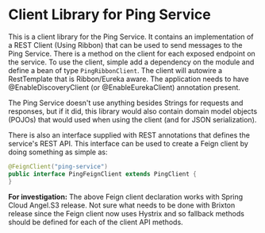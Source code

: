 # Client Library for Ping Service

This is a client library for the Ping Service. It contains an implementation of a REST Client (Using Ribbon) that can be used to send messages to the Ping Service. There is a method on the client for each exposed endpoint on the service.  To use the client, simple add a dependency on the module and define a bean of type `PingRibbonClient`.  The client will autowire a RestTemplate that is Ribbon/Eureka aware. The application needs to have @EnableDiscoveryClient (or @EnableEurekaClient) annotation present.

The Ping Service doesn't use anything besides Strings for requests and responses, but if it did, this library would also contain domain model objects (POJOs) that would used when using the client (and for JSON serialization).

There is also an interface supplied with REST annotations that defines the service's REST API.  This interface can be used to create a Feign client by doing something as simple as:

```java
@FeignClient("ping-service")
public interface PingFeignClient extends PingClient {
}
```

**For investigation:** The above Feign client declaration works with Spring Cloud Angel.S3 release.  Not sure what needs to be done with Brixton release since the Feign client now uses Hystrix and so fallback methods should be defined for each of the client API methods.
